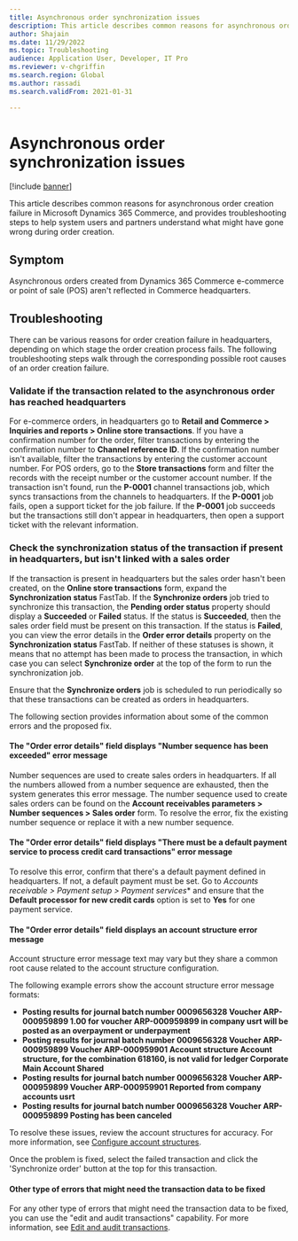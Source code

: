 ```yaml
---
title: Asynchronous order synchronization issues 
description: This article describes common reasons for asynchronous order creation failure in Microsoft Dynamics 365 Commerce, and provides troubleshooting steps to help system users and partners understand what might have gone wrong during order creation.
author: Shajain
ms.date: 11/29/2022
ms.topic: Troubleshooting
audience: Application User, Developer, IT Pro
ms.reviewer: v-chgriffin
ms.search.region: Global
ms.author: rassadi
ms.search.validFrom: 2021-01-31

---
```


# Asynchronous order synchronization issues

[!include [banner](../../includes/banner.md)]

This article describes common reasons for asynchronous order creation failure in Microsoft Dynamics 365 Commerce, and provides troubleshooting steps to help system users and partners understand what might have gone wrong during order creation.

## Symptom

Asynchronous orders created from Dynamics 365 Commerce e-commerce or point of sale (POS) aren't reflected in Commerce headquarters.

## Troubleshooting

There can be various reasons for order creation failure in headquarters, depending on which stage the order creation process fails. The following troubleshooting steps walk through the corresponding possible root causes of an order creation failure.

### Validate if the transaction related to the asynchronous order has reached headquarters

For e-commerce orders, in headquarters go to **Retail and Commerce \> Inquiries and reports \> Online store transactions**. If you have a confirmation number for the order, filter transactions by entering the confirmation number to **Channel reference ID**. If the confirmation number isn't available, filter the transactions by entering the customer account number. For POS orders, go to the **Store transactions** form and filter the records with the receipt number or the customer account number. If the transaction isn't found, run the **P-0001** channel transactions job, which syncs transactions from the channels to headquarters. If the **P-0001** job fails, open a support ticket for the job failure. If the **P-0001** job succeeds but the transactions still don't appear in headquarters, then open a support ticket with the relevant information.
 
### Check the synchronization status of the transaction if present in headquarters, but isn't linked with a sales order

If the transaction is present in headquarters but the sales order hasn't been created, on the **Online store transactions** form, expand the **Synchronization status** FastTab. If the **Synchronize orders** job tried to synchronize this transaction, the **Pending order status** property should display a **Succeeded** or **Failed** status. If the status is **Succeeded**, then the sales order field must be present on this transaction. If the status is **Failed**, you can view the error details in the **Order error details** property on the **Synchronization status** FastTab.  If neither of these statuses is shown, it means that no attempt has been made to process the transaction, in which case you can select **Synchronize order** at the top of the form to run the synchronization job. 

Ensure that the **Synchronize orders** job is scheduled to run periodically so that these transactions can be created as orders in headquarters.

The following section provides information about some of the common errors and the proposed fix.

#### The "Order error details" field displays "Number sequence has been exceeded" error message

Number sequences are used to create sales orders in headquarters. If all the numbers allowed from a number sequence are exhausted, then the system generates this error message. The number sequence used to create sales orders can be found on the **Account receivables parameters \> Number sequences \> Sales order** form. To resolve the error, fix the existing number sequence or replace it with a new number sequence.

#### The "Order error details" field displays "There must be a default payment service to process credit card transactions" error message

To resolve this error, confirm that there's a default payment defined in headquarters. If not, a default payment must be set. Go to **Accounts receivable* \> Payment setup \> Payment services** and ensure that the **Default processor for new credit cards** option is set to **Yes** for one payment service.
	
#### The "Order error details" field displays an account structure error message

Account structure error message text may vary but they share a common root cause related to the account structure configuration. 

The following example errors show the account structure error message formats:
- **Posting results for journal batch number 0009656328 Voucher ARP-000959899 1.00 for voucher ARP-000959899 in company usrt will be posted as an overpayment or underpayment**
- **Posting results for journal batch number 0009656328 Voucher ARP-000959899 Voucher ARP-000959901 Account structure Account structure, for the combination 618160, is not valid for ledger Corporate Main Account Shared**
- **Posting results for journal batch number 0009656328 Voucher ARP-000959899 Voucher ARP-000959901 Reported from company accounts usrt**
- **Posting results for journal batch number 0009656328 Voucher ARP-000959899 Posting has been canceled**
	
To resolve these issues, review the account structures for accuracy. For more information, see [Configure account structures](/dynamics365/finance/general-ledger/configure-account-structures).
	
Once the problem is fixed, select the failed transaction and click the 'Synchronize order' button at the top for this transaction.
	
#### Other type of errors that might need the transaction data to be fixed

For any other type of errors that might need the transaction data to be fixed, you can use the "edit and audit transactions" capability. For more information, see [Edit and audit transactions](../edit-order-trans.md).

